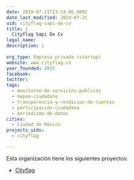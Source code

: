 ```yaml
---
date: 2019-07-21T23:14:06.000Z
date_last_modified: 2019-07-21
uid: cityflag-sapi-de-cv
title: |
  Cityflag Sapi De Cv
legal_name: 
description: |
  
org_type: Empresa privada (startup)
website: www.cityflag.co
year_founded: 2015
facebook: 
twitter: 
tags:
  - monitoreo-de-servicios-publicos
  - mapeo-ciudadano
  - transparencia-y-rendicion-de-cuentas
  - participación-ciudadana
  - periodismo-de-datos
cities: 
  - Ciudad de México
projects_uids:
  - cityflag

---
```


Esta organización tiene los siguientes proyectos:

- [Cityflag](/proyectos/cityflag)
